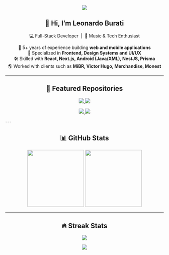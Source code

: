 <p align="center">
  <img src="https://capsule-render.vercel.app/api?type=waving&color=0d1117,1f2937,4169e1&height=200&section=header&text=Leonardo%20Burati&fontSize=40&fontAlignY=35&animation=fadeIn&fontColor=e6edf3" />
</p>

<h2 align="center">👋 Hi, I’m Leonardo Burati</h2>
<p align="center">
  💻 Full-Stack Developer &nbsp;|&nbsp; 🎸 Music & Tech Enthusiast  
</p>

<p align="center">
  🚀 5+ years of experience building <b>web and mobile applications</b><br/>
  🎨 Specialized in <b>Frontend, Design Systems and UI/UX</b><br/>
  🛠 Skilled with <b>React, Next.js, Android (Java/XML), NestJS, Prisma</b><br/>
  🌎 Worked with clients such as <b>MiBR, Victor Hugo, Merchandise, Monest</b>
</p>

---

<h2 align="center">📌 Featured Repositories</h2>

<p align="center">
  <a href="https://github.com/Buratii/react-tooltip-guide">
    <img src="https://github-readme-stats.vercel.app/api/pin/?username=Buratii&repo=react-tooltip-guide&title_color=00bcd4&text_color=e6edf3&icon_color=4169e1&bg_color=0d1117&border_color=30363d"/>
  </a>
  <a href="https://github.com/Buratii/game-analytics">
    <img src="https://github-readme-stats.vercel.app/api/pin/?username=Buratii&repo=game-analytics&title_color=00bcd4&text_color=e6edf3&icon_color=4169e1&bg_color=0d1117&border_color=30363d" />
  </a>
</p>

<p align="center">
  <a href="https://github.com/Buratii/payflow">
    <img src="https://github-readme-stats.vercel.app/api/pin/?username=Buratii&repo=payflow&title_color=00bcd4&text_color=e6edf3&icon_color=4169e1&bg_color=0d1117&border_color=30363d" />
  </a>
  <a href="https://github.com/Buratii/framer-motion-web">
    <img src="https://github-readme-stats.vercel.app/api/pin/?username=Buratii&repo=framer-motion-web&title_color=00bcd4&text_color=e6edf3&icon_color=4169e1&bg_color=0d1117&border_color=30363d" />
  </a>
</p>
---

<h2 align="center">📊 GitHub Stats</h2>
<p align="center">
  <img height="180em" src="https://github-readme-stats.vercel.app/api?username=Buratii&show_icons=true&title_color=00bcd4&text_color=e6edf3&icon_color=4169e1&bg_color=0d1117&border_color=30363d" />
  <img height="180em" src="https://github-readme-stats.vercel.app/api/top-langs/?username=Buratii&layout=compact&title_color=00bcd4&text_color=e6edf3&bg_color=0d1117&border_color=30363d" />
</p>

---

<h2 align="center">🔥 Streak Stats</h2>
<p align="center">
  <img src="https://streak-stats.demolab.com?user=Buratii&background=0d1117&border=30363d&ring=4169e1&fire=4169e1&currStreakLabel=00bcd4&sideLabels=e6edf3&currStreakNum=4169e1&sideNums=00bcd4&dates=8b949e" />
</p>

<p align="center">
  <img src="https://capsule-render.vercel.app/api?type=waving&color=0d1117,1f2937,4169e1&height=120&section=footer"/>
</p>
